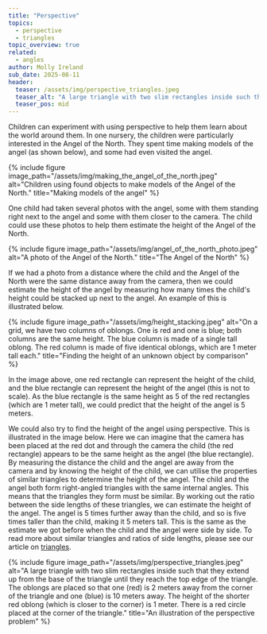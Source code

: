 ```yaml
---
title: "Perspective"
topics: 
  - perspective
  - triangles
topic_overview: true
related: 
  - angles
author: Molly Ireland
sub_date: 2025-08-11
header:
  teaser: /assets/img/perspective_triangles.jpeg
  teaser_alt: "A large triangle with two slim rectangles inside such that they extend up from the base of the triangle until they reach the top edge of the triangle. The oblongs are placed so that one (red) is 2 meters away from the corner of the triangle and one (blue) is 10 meters away. The height of the shorter red oblong (which is closer to the corner) is 1 meter. There is a red circle placed at the corner of the triangle." 
  teaser_pos: mid
---
```

Children can experiment with using perspective to help them learn about the world around them. In one nursery, the children were particularly interested in the Angel of the North. They spent time making models of the angel (as shown below), and some had even visited the angel. 

{% include figure image_path="/assets/img/making_the_angel_of_the_north.jpeg" alt="Children using found objects to make models of the Angel of the North." title="Making models of the angel" %}

One child had taken several photos with the angel, some with them standing right next to the angel and some with them closer to the camera. The child could use these photos to help them estimate the height of the Angel of the North. 

{% include figure image_path="/assets/img/angel_of_the_north_photo.jpeg" alt="A photo of the Angel of the North." title="The Angel of the North" %}

If we had a photo from a distance where the child and the Angel of the North were the same distance away from the camera, then we could estimate the height of the angel by measuring how many times the child's height could be stacked up next to the angel. An example of this is illustrated below. 

{% include figure image_path="/assets/img/height_stacking.jpeg" alt="On a grid, we have two columns of oblongs. One is red and one is blue; both columns are the same height. The blue column is made of a single tall oblong. The red column is made of five identical oblongs, which are 1 meter tall each." title="Finding the height of an unknown object by comparison" %}

In the image above, one red rectangle can represent the height of the child, and the blue rectangle can represent the height of the angel (this is not to scale). As the blue rectangle is the same height as 5 of the red rectangles (which are 1 meter tall), we could predict that the height of the angel is 5 meters. 

We could also try to find the height of the angel using perspective. This is illustrated in the image below. Here we can imagine that the camera has been placed at the red dot and through the camera the child (the red rectangle) appears to be the same height as the angel (the blue rectangle). By measuring the distance the child and the angel are away from the camera and by knowing the height of the child, we can utilise the properties of similar triangles to determine the height of the angel. The child and the angel both form right-angled triangles with the same internal angles. This means that the triangles they form must be similar. By working out the ratio between the side lengths of these triangles, we can estimate the height of the angel. The angel is 5 times further away than the child, and so is five times taller than the child, making it 5 meters tall. This is the same as the estimate we got before when the child and the angel were side by side. To read more about similar triangles and ratios of side lengths, please see our article on [triangles]({{site.baseulr}}/articles/types_of_triangles/#scaling-triangles).

{% include figure image_path="/assets/img/perspective_triangles.jpeg" alt="A large triangle with two slim rectangles inside such that they extend up from the base of the triangle until they reach the top edge of the triangle. The oblongs are placed so that one (red) is 2 meters away from the corner of the triangle and one (blue) is 10 meters away. The height of the shorter red oblong (which is closer to the corner) is 1 meter. There is a red circle placed at the corner of the triangle." title="An illustration of the perspective problem" %}
